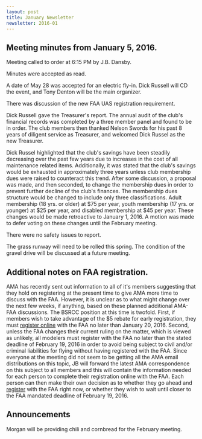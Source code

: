 ```yaml
---
layout: post
title: January Newsletter
newsletter: 2016-01
---
```

## Meeting minutes from January 5, 2016.

Meeting called to order at 6:15 PM by J.B. Dansby.

Minutes were accepted as read.

A date of May 28 was accepted for an electric fly-in.
Dick Russell will CD the event, and Tony Denton will be the main organizer.

There was discussion of the new FAA UAS registration requirement.

Dick Russell gave the Treasurer's report.
The annual audit of the club's financial records was completed by a three member
panel and found to be in order.
The club members then thanked Nelson Swords for his past 8 years of diligent
service as Treasurer, and welcomed Dick Russel as the new Treasurer.

Dick Russel highlighted that the club's savings have been steadily decreasing
over the past few years due to increases in the cost of all maintenance related
items. Additionally, it was stated that the club's savings would be exhausted in
approximately three years unless club membership dues were raised to counteract
this trend. After some discussion, a proposal was made, and then seconded, to
change the membership dues in order to prevent further decline of the club's
finances. The membership dues structure would be changed to include only three
classifications. Adult membership (18 yrs. or older) at $75 per year, youth
membership (17 yrs. or younger) at $25 per year, and disabled membership at $45
per year. These changes would be made retroactive to January 1, 2016. A motion
was made to defer voting on these changes until the February meeting.

There were no safety issues to report.

The grass runway will need to be rolled this spring.
The condition of the gravel drive will be discussed at a future meeting.

## Additional notes on FAA registration.

AMA has recently sent out information to all of it's members suggesting that
they hold on registering at the present time to give AMA more time to discuss
with the FAA. However, it is unclear as to what might change over the next few
weeks, if anything, based on these planned additional AMA-FAA discussions. The
BSRCC position at this time is twofold. First, if members wish to take advantage
of the $5 rebate for early registration, they must [register
online](https://www.faa.gov/uas/registration/) with the FAA no later than
January 20, 2016. Second, unless the FAA changes their current ruling on the
matter, which is viewed as unlikely, all modelers must register with the FAA no
later than the stated deadline of February 19, 2016 in order to avoid being
subject to civil and/or criminal liabilities for flying without having
registered with the FAA. Since everyone at the meeting did not seem to be
getting all the AMA email distributions on this topic, JB will forward the
latest AMA correspondence on this subject to all members and this will contain
the information needed for each person to complete their registration online
with the FAA. Each person can then make their own decision as to whether they go
ahead and [register](https://www.faa.gov/uas/registration/) with the FAA right
now, or whether they wish to wait until closer to the FAA mandated deadline of
February 19, 2016.

## Announcements

Morgan will be providing chili and cornbread for the February meeting.

